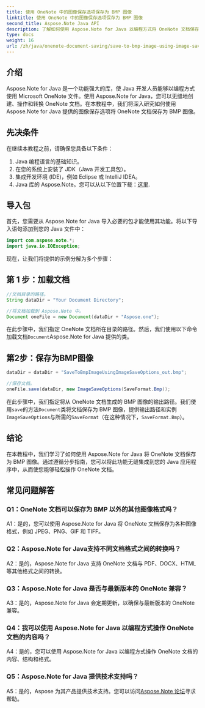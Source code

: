 ```yaml
---
title: 使用 OneNote 中的图像保存选项保存为 BMP 图像
linktitle: 使用 OneNote 中的图像保存选项保存为 BMP 图像
second_title: Aspose.Note Java API
description: 了解如何使用 Aspose.Note for Java 以编程方式将 OneNote 文档保存到 BMP 图像。带有代码示例的分步指南。
type: docs
weight: 16
url: /zh/java/onenote-document-saving/save-to-bmp-image-using-image-save-options/
---
```

## 介绍

Aspose.Note for Java 是一个功能强大的库，使 Java 开发人员能够以编程方式使用 Microsoft OneNote 文件。使用 Aspose.Note for Java，您可以无缝地创建、操作和转换 OneNote 文档。在本教程中，我们将深入研究如何使用 Aspose.Note for Java 提供的图像保存选项将 OneNote 文档保存为 BMP 图像。

## 先决条件

在继续本教程之前，请确保您具备以下条件：

1. Java 编程语言的基础知识。
2. 在您的系统上安装了 JDK（Java 开发工具包）。
3. 集成开发环境 (IDE)，例如 Eclipse 或 IntelliJ IDEA。
4.  Java 库的 Aspose.Note。您可以从以下位置下载：[这里](https://releases.aspose.com/note/java/).

## 导入包

首先，您需要从 Aspose.Note for Java 导入必要的包才能使用其功能。将以下导入语句添加到您的 Java 文件中：

```java
import com.aspose.note.*;
import java.io.IOException;
```

现在，让我们将提供的示例分解为多个步骤：

## 第 1 步：加载文档

```java
//文档目录的路径。
String dataDir = "Your Document Directory";

//将文档加载到 Aspose.Note 中。
Document oneFile = new Document(dataDir + "Aspose.one");
```

在此步骤中，我们指定 OneNote 文档所在目录的路径。然后，我们使用以下命令加载文档`Document`Aspose.Note for Java 提供的类。

## 第2步：保存为BMP图像

```java
dataDir = dataDir + "SaveToBmpImageUsingImageSaveOptions_out.bmp";

//保存文档。
oneFile.save(dataDir, new ImageSaveOptions(SaveFormat.Bmp));
```

在此步骤中，我们指定将从 OneNote 文档生成的 BMP 图像的输出路径。我们使用`save`的方法`Document`类将文档保存为 BMP 图像，提供输出路径和实例`ImageSaveOptions`与所需的`SaveFormat`（在这种情况下，`SaveFormat.Bmp`）。

## 结论

在本教程中，我们学习了如何使用 Aspose.Note for Java 将 OneNote 文档保存为 BMP 图像。通过遵循分步指南，您可以将此功能无缝集成到您的 Java 应用程序中，从而使您能够轻松操作 OneNote 文档。

## 常见问题解答

### Q1：OneNote 文档可以保存为 BMP 以外的其他图像格式吗？

A1：是的，您可以使用 Aspose.Note for Java 将 OneNote 文档保存为各种图像格式，例如 JPEG、PNG、GIF 和 TIFF。

### Q2：Aspose.Note for Java支持不同文档格式之间的转换吗？

A2：是的，Aspose.Note for Java 支持 OneNote 文档与 PDF、DOCX、HTML 等其他格式之间的转换。

### Q3：Aspose.Note for Java 是否与最新版本的 OneNote 兼容？

A3：是的，Aspose.Note for Java 会定期更新，以确保与最新版本的 OneNote 兼容。

### Q4：我可以使用 Aspose.Note for Java 以编程方式操作 OneNote 文档的内容吗？

A4：是的，您可以使用 Aspose.Note for Java 以编程方式操作 OneNote 文档的内容、结构和格式。

### Q5：Aspose.Note for Java 提供技术支持吗？

 A5：是的，Aspose 为其产品提供技术支持。您可以访问[Aspose.Note 论坛](https://forum.aspose.com/c/note/28)寻求帮助。